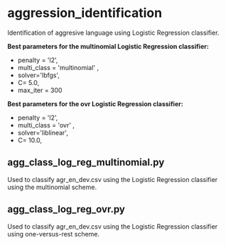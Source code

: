 # aggression_identification
Identification of aggresive language using Logistic Regression classifier.

**Best parameters for the multinomial Logistic Regression classifier:** 
  * penalty = 'l2',
  * multi_class = 'multinomial' ,
  * solver='lbfgs',
  * C= 5.0,
  * max_iter = 300

**Best parameters for the ovr Logistic Regression classifier:** 
  * penalty = 'l2',
  * multi_class = 'ovr' ,
  * solver='liblinear',
  * C= 10.0,

## agg_class_log_reg_multinomial.py 
Used to classify agr_en_dev.csv using the Logistic Regression classifier using the multinomial scheme.

## agg_class_log_reg_ovr.py

Used to classify agr_en_dev.csv using the Logistic Regression classifier using one-versus-rest scheme.
